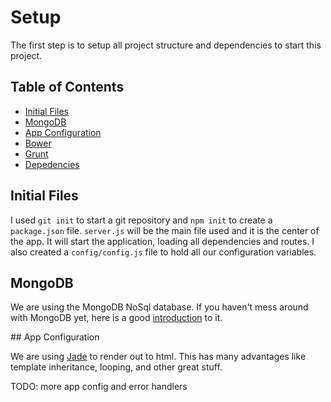 # Setup

The first step is to setup all project structure and dependencies 
to start this project.

## Table of Contents

- [Initial Files](#initial-files)
- [MongoDB](#mongodb)
- [App Configuration](#config)
- [Bower](#bower)
- [Grunt](#grunt)
- [Depedencies](#dependencies)

Initial Files
-------------

I used `git init` to start a git repository and `npm init` to create a 
`package.json` file.
`server.js` will be the main file used and it is the center of the app. It 
will start the application, loading all dependencies and routes. 
I also created a `config/config.js` file to hold all our configuration 
variables.

MongoDB
-------

We are using the MongoDB NoSql database. If you haven't mess around with 
MongoDB yet, here is a good [introduction][mongodb] to it.

<a name="config" />
## App Configuration

We are using [Jade][jade] to render out to html. This has many advantages like 
template inheritance, looping, and other great stuff.

TODO: more app config and error handlers

[mongodb]: https://scotch.io/tutorials/an-introduction-to-mongodb
[jade]: http://jade-lang.com
